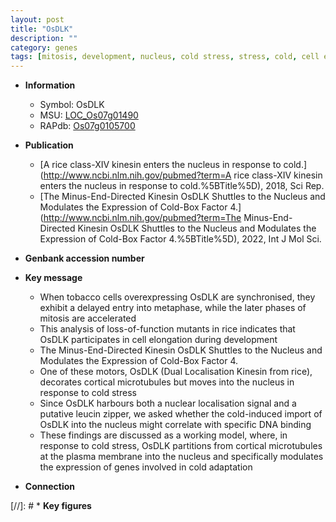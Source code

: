 ```yaml
---
layout: post
title: "OsDLK"
description: ""
category: genes
tags: [mitosis, development, nucleus, cold stress, stress, cold, cell elongation, plasma membrane]
---
```


* **Information**  
    + Symbol: OsDLK  
    + MSU: [LOC_Os07g01490](http://rice.uga.edu/cgi-bin/ORF_infopage.cgi?orf=LOC_Os07g01490)  
    + RAPdb: [Os07g0105700](http://rapdb.dna.affrc.go.jp/viewer/gbrowse_details/irgsp1?name=Os07g0105700)  

* **Publication**  
    + [A rice class-XIV kinesin enters the nucleus in response to cold.](http://www.ncbi.nlm.nih.gov/pubmed?term=A rice class-XIV kinesin enters the nucleus in response to cold.%5BTitle%5D), 2018, Sci Rep.
    + [The Minus-End-Directed Kinesin OsDLK Shuttles to the Nucleus and Modulates the Expression of Cold-Box Factor 4.](http://www.ncbi.nlm.nih.gov/pubmed?term=The Minus-End-Directed Kinesin OsDLK Shuttles to the Nucleus and Modulates the Expression of Cold-Box Factor 4.%5BTitle%5D), 2022, Int J Mol Sci.

* **Genbank accession number**  

* **Key message**  
    + When tobacco cells overexpressing OsDLK are synchronised, they exhibit a delayed entry into metaphase, while the later phases of mitosis are accelerated
    + This analysis of loss-of-function mutants in rice indicates that OsDLK participates in cell elongation during development
    + The Minus-End-Directed Kinesin OsDLK Shuttles to the Nucleus and Modulates the Expression of Cold-Box Factor 4.
    + One of these motors, OsDLK (Dual Localisation Kinesin from rice), decorates cortical microtubules but moves into the nucleus in response to cold stress
    + Since OsDLK harbours both a nuclear localisation signal and a putative leucin zipper, we asked whether the cold-induced import of OsDLK into the nucleus might correlate with specific DNA binding
    + These findings are discussed as a working model, where, in response to cold stress, OsDLK partitions from cortical microtubules at the plasma membrane into the nucleus and specifically modulates the expression of genes involved in cold adaptation

* **Connection**  

[//]: # * **Key figures**  


